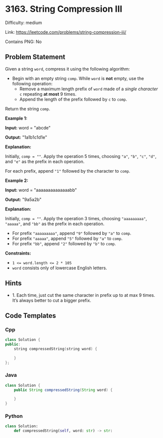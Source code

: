 # 3163. String Compression III

Difficulty: medium

Link: https://leetcode.com/problems/string-compression-iii/

Contains PNG: No

## Problem Statement

Given a string `word`, compress it using the following algorithm:

* Begin with an empty string `comp`. While `word` is **not** empty, use the following operation:
	+ Remove a maximum length prefix of `word` made of a *single character* `c` repeating **at most** 9 times.
	+ Append the length of the prefix followed by `c` to `comp`.

Return the string `comp`.

**Example 1:**

**Input:** word \= "abcde"

**Output:** "1a1b1c1d1e"

**Explanation:**

Initially, `comp = ""`. Apply the operation 5 times, choosing `"a"`, `"b"`, `"c"`, `"d"`, and `"e"` as the prefix in each operation.

For each prefix, append `"1"` followed by the character to `comp`.

**Example 2:**

**Input:** word \= "aaaaaaaaaaaaaabb"

**Output:** "9a5a2b"

**Explanation:**

Initially, `comp = ""`. Apply the operation 3 times, choosing `"aaaaaaaaa"`, `"aaaaa"`, and `"bb"` as the prefix in each operation.

* For prefix `"aaaaaaaaa"`, append `"9"` followed by `"a"` to `comp`.
* For prefix `"aaaaa"`, append `"5"` followed by `"a"` to `comp`.
* For prefix `"bb"`, append `"2"` followed by `"b"` to `comp`.

**Constraints:**

* `1 <= word.length <= 2 * 105`
* `word` consists only of lowercase English letters.

## Hints

- 1\. Each time, just cut the same character in prefix up to at max 9 times. It’s always better to cut a bigger prefix.

## Code Templates

### Cpp
```cpp
class Solution {
public:
    string compressedString(string word) {
        
    }
};
```

### Java
```java
class Solution {
    public String compressedString(String word) {
        
    }
}
```

### Python
```python
class Solution:
    def compressedString(self, word: str) -> str:
        
```

